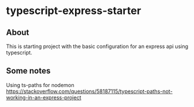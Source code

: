 # typescript-express-starter

## About <a name = "about"></a>

This is starting project with the basic configuration for an express api using typescript.

## Some notes

Using ts-paths for nodemon
https://stackoverflow.com/questions/58187115/typescript-paths-not-working-in-an-express-project
